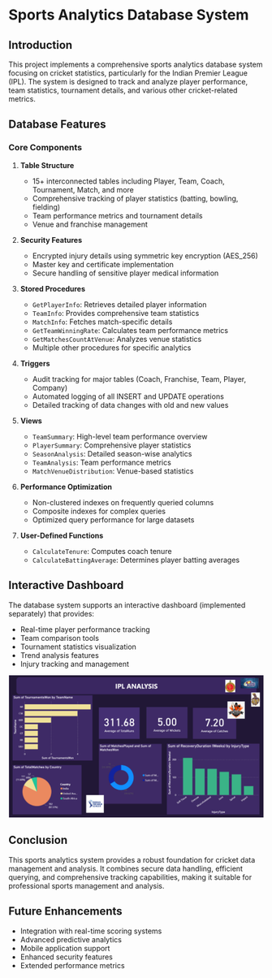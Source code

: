 # Sports Analytics Database System

## Introduction
This project implements a comprehensive sports analytics database system focusing on cricket statistics, particularly for the Indian Premier League (IPL). The system is designed to track and analyze player performance, team statistics, tournament details, and various other cricket-related metrics.

## Database Features

### Core Components

1. **Table Structure**
   - 15+ interconnected tables including Player, Team, Coach, Tournament, Match, and more
   - Comprehensive tracking of player statistics (batting, bowling, fielding)
   - Team performance metrics and tournament details
   - Venue and franchise management

2. **Security Features**
   - Encrypted injury details using symmetric key encryption (AES_256)
   - Master key and certificate implementation
   - Secure handling of sensitive player medical information

3. **Stored Procedures**
   - `GetPlayerInfo`: Retrieves detailed player information
   - `TeamInfo`: Provides comprehensive team statistics
   - `MatchInfo`: Fetches match-specific details
   - `GetTeamWinningRate`: Calculates team performance metrics
   - `GetMatchesCountAtVenue`: Analyzes venue statistics
   - Multiple other procedures for specific analytics

4. **Triggers**
   - Audit tracking for major tables (Coach, Franchise, Team, Player, Company)
   - Automated logging of all INSERT and UPDATE operations
   - Detailed tracking of data changes with old and new values

5. **Views**
   - `TeamSummary`: High-level team performance overview
   - `PlayerSummary`: Comprehensive player statistics
   - `SeasonAnalysis`: Detailed season-wise analytics
   - `TeamAnalysis`: Team performance metrics
   - `MatchVenueDistribution`: Venue-based statistics

6. **Performance Optimization**
   - Non-clustered indexes on frequently queried columns
   - Composite indexes for complex queries
   - Optimized query performance for large datasets

7. **User-Defined Functions**
   - `CalculateTenure`: Computes coach tenure
   - `CalculateBattingAverage`: Determines player batting averages

## Interactive Dashboard
The database system supports an interactive dashboard (implemented separately) that provides:
- Real-time player performance tracking
- Team comparison tools
- Tournament statistics visualization
- Trend analysis features
- Injury tracking and management

![Sports Analytics Dashboard](assets/dashboard_img.png)

## Conclusion
This sports analytics system provides a robust foundation for cricket data management and analysis. It combines secure data handling, efficient querying, and comprehensive tracking capabilities, making it suitable for professional sports management and analysis.

## Future Enhancements
- Integration with real-time scoring systems
- Advanced predictive analytics
- Mobile application support
- Enhanced security features
- Extended performance metrics